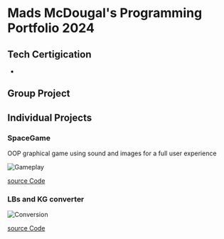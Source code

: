 # Mads McDougal's Programming Portfolio 2024 
## Tech Certigication
*

## Group Project

## Individual Projects

### SpaceGame
OOP graphical game using sound and images for a full user experience 

![Gameplay]()

[source Code]()

### LBs and KG converter
![Conversion]()

[source Code]()
